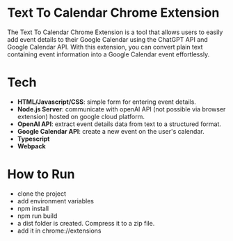 # Text To Calendar Chrome Extension

The Text To Calendar Chrome Extension is a tool that allows users to easily add event details to their Google Calendar using the ChatGPT API and Google Calendar API. With this extension, you can convert plain text containing event information into a Google Calendar event effortlessly.

# Tech

- **HTML/Javascript/CSS**: simple form for entering event details.
- **Node.js Server**: communicate with openAI API (not possible via browser extension) hosted on google cloud platform.
- **OpenAI API**: extract event details data from text to a structured format.
- **Google Calendar API**: create a new event on the user's calendar.
- **Typescript**
- **Webpack**


# How to Run
- clone the project
- add environment variables
- npm install
- npm run build
- a dist folder is created. Compress it to a zip file.
- add it in chrome://extensions 
